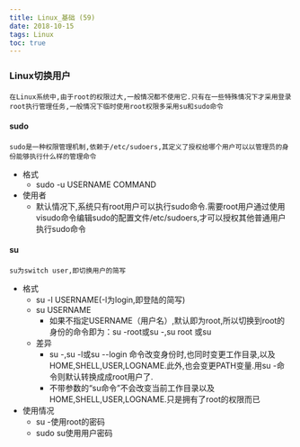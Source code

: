 ```yaml
---
title: Linux_基础 (59)
date: 2018-10-15
tags: Linux
toc: true
---
```


### Linux切换用户
    在Linux系统中,由于root的权限过大,一般情况都不使用它.只有在一些特殊情况下才采用登录root执行管理任务,一般情况下临时使用root权限多采用su和sudo命令

<!-- more -->

#### sudo
    sudo是一种权限管理机制,依赖于/etc/sudoers,其定义了授权给哪个用户可以以管理员的身份能够执行什么样的管理命令
- 格式
    * sudo -u USERNAME COMMAND
- 使用者
    * 默认情况下,系统只有root用户可以执行sudo命令.需要root用户通过使用visudo命令编辑sudo的配置文件/etc/sudoers,才可以授权其他普通用户执行sudo命令

#### su
    su为switch user,即切换用户的简写
- 格式
    * su -l USERNAME(-l为login,即登陆的简写)
    * su USERNAME
        * 如果不指定USERNAME（用户名）,默认即为root,所以切换到root的身份的命令即为：su -root或su -,su root 或su
    * 差异
        * su -,su -l或su --login 命令改变身份时,也同时变更工作目录,以及HOME,SHELL,USER,LOGNAME.此外,也会变更PATH变量.用su -命令则默认转换成成root用户了.
        * 不带参数的“su命令”不会改变当前工作目录以及HOME,SHELL,USER,LOGNAME.只是拥有了root的权限而已
- 使用情况
    * su -使用root的密码
    * sudo su使用用户密码
